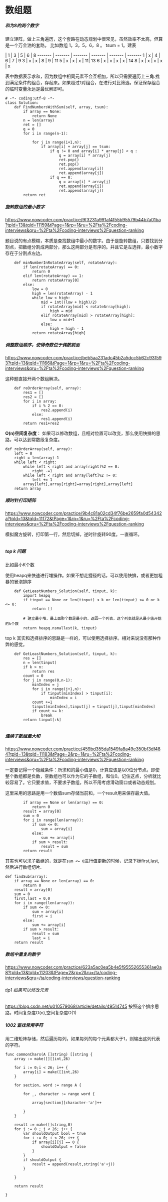 # 数组题
##### 和为S的两个数字
建立矩阵，做上三角遍历，这个套路在动态规划中很常见，虽然效率不太高，但算是一个万金油的套路。
比如数组 1，3，5，6，8 。 tsum = 1。建表

 | 1 | 3 | 5 | 6 | 8
------- | ------- | ------- | ------- | ------- | -------
1 | x | 4 | 6 | 7 | 9
3 | x | x | 8 | 9 | 11
5 | x | x | x | 11| 13
6 | x | x | x | x | 14
8 | x | x | x | x | x

表中数据表示求和，因为数组中相同元素不会互相加，所以只需要遍历上三角.找到满足条件的组合，存起来。如果超过1对组合，在进行对比筛选，保证保存组合的临时变量永远是最优解即可。


```
# -*- coding:utf-8 -*-
class Solution:
    def FindNumbersWithSum(self, array, tsum):
        if array == None:
            return None
        n = len(array)
        ret = []
        q = 0
        for i in range(n-1):
            
            for j in range(i+1,n):
                if array[i] + array[j] == tsum:
                    if q != 0 and array[i] * array[j] < q :
                        q = array[i] * array[j]
                        ret.pop()
                        ret.pop()
                        ret.append(array[i])
                        ret.append(array[j])
                    if q == 0:
                        q = array[i] * array[j]
                        ret.append(array[i])
                        ret.append(array[j])
        return ret            
```

##### 旋转数组的最小数字
https://www.nowcoder.com/practice/9f3231a991af4f55b95579b44b7a01ba?tpId=13&tqId=11159&tPage=1&rp=1&ru=%2Fta%2Fcoding-interviews&qru=%2Fta%2Fcoding-interviews%2Fquestion-ranking

题目说的有点模糊，本质是查找数组中最小的数字。由于是旋转数组，只要找到分割点，把数组分割成两部分，那么这两部分是有序的。并且它是左选择，最小数字存在于分割点左边。

```
    def minNumberInRotateArray(self, rotateArray):
        if len(rotateArray) == 0:
            return 0
        elif len(rotateArray) == 1:
            return rotateArray[0]
        else:
            low = 0
            high = len(rotateArray) - 1
            while low < high:
                mid = int((low + high)/2)
                if rotateArray[mid] < rotateArray[high]:
                    high = mid
                elif rotateArray[mid] > rotateArray[high]:
                    low = mid+1
                else:
                    high = high - 1
            return rotateArray[high]
```

##### 调整数组顺序，使得奇数位于偶数前面
https://www.nowcoder.com/practice/beb5aa231adc45b2a5dcc5b62c93f593?tpId=13&tqId=11166&tPage=1&rp=1&ru=%2Fta%2Fcoding-interviews&qru=%2Fta%2Fcoding-interviews%2Fquestion-ranking

这种题直接开两个数组解决。


```
    def reOrderArray(self, array):
        res1 = []
        res2 = []
        for i in array:
            if i % 2 == 0:
                res2.append(i)
            else:
                res1.append(i)
        return res1+res2
```
**O(n)空间复杂度**：
如果可以修改数组，且相对位置可以改变，那么使用快排的思路，可以达到常数级复杂度。
```
def reOrderArray(self, array):
    left = 0
    right = len(array)-1
    while left < right:
        while left < right and array[right]%2 == 0:
            right -=1
        while left < right and array[left]%2 != 0:
            left += 1
        array[left],array[right]=array[right],array[left]
    return array

```

##### 顺时针打印矩阵
https://www.nowcoder.com/practice/9b4c81a02cd34f76be2659fa0d54342a?tpId=13&tqId=11172&tPage=1&rp=1&ru=%2Fta%2Fcoding-interviews&qru=%2Fta%2Fcoding-interviews%2Fquestion-ranking

模拟魔方旋转，打印第一行，然后切掉，逆时针旋转90度。一直循环。

```

```


##### top k 问题
比如最小K个数

使用heapq来快速进行堆操作。如果不想走捷径的话，可以使用快排，或者更加粗暴的冒泡排序
```
    def GetLeastNumbers_Solution(self, tinput, k):
        import heapq
        if tinput == None or len(tinput) < k or len(tinput) <= 0 or k <= 0:
            return []

        # 建立最小堆，最上面那个数是最小的，返回一个列表，这个列表就是从最小值开始的k个数
        return heapq.nsmallest(k, tinput)
```

top k 其实和选择排序的思路是一样的，可以使用选择排序。相对来说没有那种作弊的感觉。

```
    def GetLeastNumbers_Solution(self, tinput, k):
        res = []
        n = len(tinput)
        if k > n:
            return res
        count = 0
        for j in range(0,n-1):
            minIndex = j
            for i in range(j+1,n):
                if tinput[minIndex] > tinput[i]:
                    minIndex = i
            count +=1
            tinput[minIndex],tinput[j] = tinput[j],tinput[minIndex]
            if count >= k:
                break
        return tinput[:k]
        
```

##### 连续子数组最大和
https://www.nowcoder.com/practice/459bd355da1549fa8a49e350bf3df484?tpId=13&tqId=11183&tPage=2&rp=1&ru=%2Fta%2Fcoding-interviews&qru=%2Fta%2Fcoding-interviews%2Fquestion-ranking

一定要记得一个隐藏条件：所求和的最小值是0，计算应该是以0位分节点。即使整个数组都是负数，空数组也可以作为它的子数组，和位0。记住这点，分析就比较容易了。它只要求值，不要求子数组，所以不用考虑滑动窗口或者动态规划。

这里采用的思路是用一个数值sum存储当前和，一个result用来保存最大值。
```
        if array == None or len(array) == 0:
            return 0
        result = array[0]
        sum = 0
        for i in range(len(array)):
            if sum <= 0:
                sum = array[i]
            else:
                sum += array[i]
            if sum > result:
                result = sum
        return result
```

其实也可以求子数组的，就是在`sum <= 0`进行值更新的时候，记录下标first,last,然后进行数组切片.
```
def findSub(array):
    if array == None or len(array) == 0:
        return 0
    result = array[0]
    sum = 0
    first,last = 0,0
    for i in range(len(array)):
        if sum <= 0:
            sum = array[i]
            first = i
        else:
            sum += array[i]
        if sum > result:
            result = sum
            last = i
    return result

```

##### 数组中重复的数字
https://www.nowcoder.com/practice/623a5ac0ea5b4e5f95552655361ae0a8?tpId=13&tqId=11203&tPage=2&rp=2&ru=/ta/coding-interviews&qru=/ta/coding-interviews/question-ranking

###### tip1 如果可以修改元素
https://blog.csdn.net/u010579068/article/details/49514745
按照这个排序思路，时间复杂度O(n),空间复杂度O(1)


##### 1002 查找常用字符

用二维矩阵存储，然后遍历每列，如果每列的每个元素都大于1，则输出这列代表的字符。
```
func commonChars(A []string) []string {
    array := make([][]int,26)

    for i := 0;i < 26; i++ {
        array[i] = make([]int,26)
    }

    for section, word := range A {
        
        for _, character := range word {

            array[section][character-'a']++

        }
    }

    result := make([]string,0)
    for j := 0 ; j < 26; j++ {
        var shouldOutput bool = true
        for i := 0; i < 26; i++ {
            if array[i][j] == 0 {
                shouldOutput = false
            }
        }
        if shouldOutput {
            result = append(result,string('a'+j))
        }

    }

    return result

}



```


